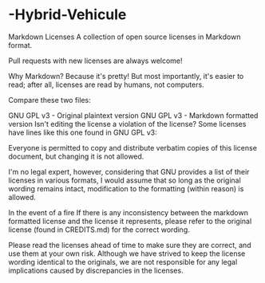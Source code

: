 # -Hybrid-Vehicule
Markdown Licenses
A collection of open source licenses in Markdown format.

Pull requests with new licenses are always welcome!

Why Markdown?
Because it's pretty! But most importantly, it's easier to read; after all, licenses are read by humans, not computers.

Compare these two files:

GNU GPL v3 - Original plaintext version
GNU GPL v3 - Markdown formatted version
Isn't editing the license a violation of the license?
Some licenses have lines like this one found in GNU GPL v3:

Everyone is permitted to copy and distribute verbatim copies of this license document, but changing it is not allowed.

I'm no legal expert, however, considering that GNU provides a list of their licenses in various formats, I would assume that so long as the original wording remains intact, modification to the formatting (within reason) is allowed.

In the event of a fire
If there is any inconsistency between the markdown formatted license and the license it represents, please refer to the original license (found in CREDITS.md) for the correct wording.

Please read the licenses ahead of time to make sure they are correct, and use them at your own risk. Although we have strived to keep the license wording identical to the originals, we are not responsible for any legal implications caused by discrepancies in the licenses.
